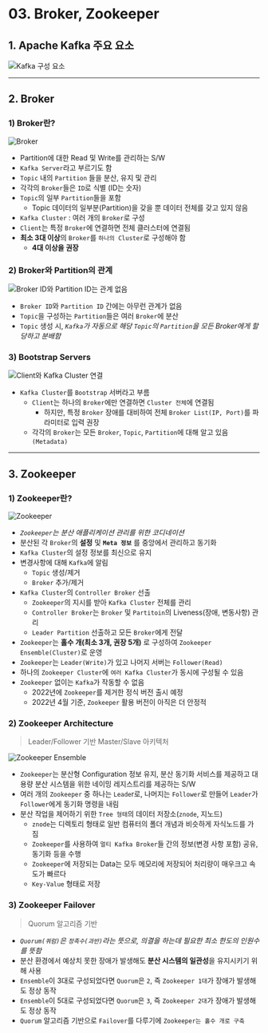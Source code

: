 # 03. Broker, Zookeeper

## 1. Apache Kafka 주요 요소

![Kafka 구성 요소](../img/part1/ch1/03/03_01_Kafka_Cluster.PNG "Kafka 구성 요소")

---

## 2. Broker

### 1) Broker란?

![Broker](../img/part1/ch1/03/03_02_Broker.PNG "Broker")

- Partition에 대한 Read 및 Write를 관리하는 S/W
- `Kafka Server`라고 부르기도 함
- `Topic` 내의 `Partition` 들을 분산, 유지 및 관리
- 각각의 `Broker`들은 `ID`로 식별 (ID는 숫자)
- `Topic`의 일부 `Partition`들을 포함
  - Topic 데이터의 일부분(Partition)을 갖을 뿐 데이터 전체를 갖고 있지 않음
- `Kafka Cluster` : 여러 개의 `Broker`로 구성
- `Client`는 특정 `Broker`에 연결하면 전체 클러스터에 연결됨
- **최소 3대 이상**의 `Broker`를 `하나의 Cluster`로 구성해야 함
  - **4대 이상을 권장**

### 2) Broker와 Partition의 관계

![Broker ID와 Partition ID는 관계 없음](../img/part1/ch1/03/03_03_Broker&Partition.PNG "Broker ID와 Partition ID는 관계 없음")

- `Broker ID`와 `Partition ID` 간에는 아무런 관계가 없음
- `Topic`을 구성하는 `Partition`들은 여러 `Broker`에 분산
- `Topic` 생성 시, _`Kafka`가 자동으로 해당 `Topic`의 `Partition`을 모든 Broker에게 할당하고 분배함_

### 3) Bootstrap Servers

![Client와 Kafka Cluster 연결](../img/part1/ch1/03/03_04_Kafka_Connect.PNG "Client와 Kafka Cluster 연결")

- `Kafka Cluster`를 `Bootstrap` 서버라고 부름
  - `Client`는 하나의 `Broker`에만 연결하면 `Cluster 전체`에 연결됨
    - 하지만, 특정 `Broker` 장애를 대비하여 전체 `Broker List(IP, Port)`를 파라미터로 입력 권장
  - 각각의 `Broker`는 모든 `Broker`, `Topic`, `Partition`에 대해 알고 있음`(Metadata)`

---

## 3. Zookeeper

### 1) Zookeeper란?

![Zookeeper](../img/part1/ch1/03/03_05_Zookeeper.PNG "Zookeeper")

- _`Zookeeper`는 분산 애플리케이션 관리를 위한 코디네이션_
- 분산된 각 `Broker`의 **설정** 및 **`Meta 정보`** 를 중앙에서 관리하고 동기화
- `Kafka Cluster`의 설정 정보를 최신으로 유지
- 변경사항에 대해 `Kafka`에 알림
  - `Topic` 생성/제거
  - `Broker` 추가/제거
- `Kafka Cluster`의 `Controller Broker` 선출
  - `Zookeeper`의 지시를 받아 `Kafka Cluster` 전체를 관리
  - `Controller Broker`는 `Broker` 및 `Partitoin`의 Liveness(장애, 변동사항) 관리
  - `Leader Partition` 선출하고 모든 `Broker`에게 전달
- `Zookeeper`는 **홀수 개(최소 3개, 권장 5개)** 로 구성하여 `Zookeeper Ensemble(Cluster)`로 운영
- `Zookeeper`는 `Leader(Write)`가 있고 나머지 서버는 `Follower(Read)`
- 하나의 `Zookeeper Cluster`에 `여러 Kafka Cluster`가 동시에 구성될 수 있음
- `Zookeeper` 없이는 `Kafka`가 작동할 수 없음
  - 2022년에 `Zookeeper`를 제거한 정식 버전 출시 예정
  - 2022년 4월 기준, `Zookeeper` 활용 버전이 아직은 더 안정적

### 2) Zookeeper Architecture

> Leader/Follower 기반 Master/Slave 아키텍처

![Zookeeper Ensemble](../img/part1/ch1/03/03_06_Zookeeper_Ensemble.PNG "Zookeeper Ensemble")

- `Zookeeper`는 분산형 Configuration 정보 유지, 분산 동기화 서비스를 제공하고 대용량 분산 시스템을 위한 네이밍 레지스트리를 제공하는 S/W
- 여러 개의 `Zookeeper` 중 하나는 `Leade`r로, 나머지는 `Follower`로 만들어 `Leader`가 `Follower`에게 동기화 명령을 내림
- 분산 작업을 제어하기 위한 `Tree 형태`의 데이터 저장소(`znode`, 지노드)
  - `znode`는 디렉토리 형태로 일반 컴퓨터의 폴더 개념과 비슷하게 자식노드를 가짐
  - `Zookeeper`를 사용하여 `멀티 Kafka Broker`들 간의 정보(변경 사항 포함) 공유, 동기화 등을 수행
  - `Zookeeper`에 저장되는 Data는 모두 메모리에 저장되어 처리량이 매우크고 속도가 빠르다
  - `Key-Value` 형태로 저장

### 3) Zookeeper Failover

> Quorum 알고리즘 기반

- _`Quorum(쿼럼)`은 `정족수(과반)`라는 뜻으로, 의결을 하는데 필요한 최소 한도의 인원수를 뜻함_
- 분산 환경에서 예상치 못한 장애가 발생해도 **분산 시스템의 일관성**을 유지시키기 위해 사용
- `Ensemble`이 3대로 구성되었다면 `Quorum`은 `2`, 즉 `Zookeeper 1대`가 장애가 발생해도 정상 동작
- `Ensemble`이 5대로 구성되었다면 `Quorum`은 `3`, 즉 `Zookeeper 2대`가 장애가 발생해도 정상 동작
- `Quorum` 알고리즘 기반으로 `Failover`를 다루기에 `Zookeeper는 홀수 개로 구축`

